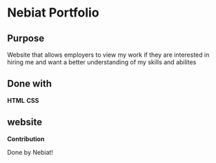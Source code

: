 
# Nebiat Portfolio

## Purpose
Website that allows employers to view my work if they are interested in hiring me and want a better understanding of my skills and abilites

## Done with
**HTML**
**CSS**

## website


**Contribution**

Done by Nebiat!

